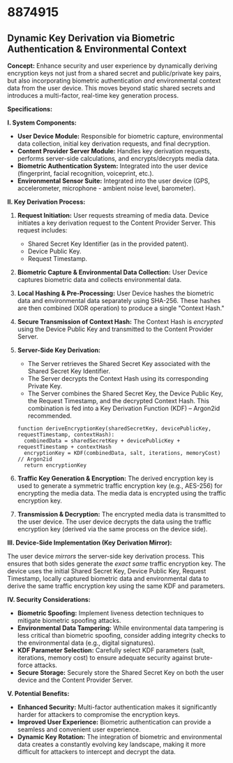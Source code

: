 # 8874915

## Dynamic Key Derivation via Biometric Authentication & Environmental Context

**Concept:** Enhance security and user experience by dynamically deriving encryption keys not just from a shared secret and public/private key pairs, but also incorporating biometric authentication *and* environmental context data from the user device. This moves beyond static shared secrets and introduces a multi-factor, real-time key generation process.

**Specifications:**

**I. System Components:**

*   **User Device Module:**  Responsible for biometric capture, environmental data collection, initial key derivation requests, and final decryption.
*   **Content Provider Server Module:**  Handles key derivation requests, performs server-side calculations, and encrypts/decrypts media data.
*   **Biometric Authentication System:** Integrated into the user device (fingerprint, facial recognition, voiceprint, etc.).
*   **Environmental Sensor Suite:**  Integrated into the user device (GPS, accelerometer, microphone - ambient noise level, barometer).

**II. Key Derivation Process:**

1.  **Request Initiation:** User requests streaming of media data. Device initiates a key derivation request to the Content Provider Server. This request includes:
    *   Shared Secret Key Identifier (as in the provided patent).
    *   Device Public Key.
    *   Request Timestamp.

2.  **Biometric Capture & Environmental Data Collection:** User Device captures biometric data and collects environmental data.

3.  **Local Hashing & Pre-Processing:**  User Device hashes the biometric data and environmental data separately using SHA-256. These hashes are then combined (XOR operation) to produce a single "Context Hash."

4.  **Secure Transmission of Context Hash:** The Context Hash is *encrypted* using the Device Public Key and transmitted to the Content Provider Server.

5.  **Server-Side Key Derivation:**
    *   The Server retrieves the Shared Secret Key associated with the Shared Secret Key Identifier.
    *   The Server decrypts the Context Hash using its corresponding Private Key.
    *   The Server combines the Shared Secret Key, the Device Public Key, the Request Timestamp, and the decrypted Context Hash. This combination is fed into a Key Derivation Function (KDF) – Argon2id recommended.

    ```pseudocode
    function deriveEncryptionKey(sharedSecretKey, devicePublicKey, requestTimestamp, contextHash):
      combinedData = sharedSecretKey + devicePublicKey + requestTimestamp + contextHash
      encryptionKey = KDF(combinedData, salt, iterations, memoryCost) // Argon2id
      return encryptionKey
    ```

6.  **Traffic Key Generation & Encryption:**  The derived encryption key is used to generate a symmetric traffic encryption key (e.g., AES-256) for encrypting the media data. The media data is encrypted using the traffic encryption key.

7.  **Transmission & Decryption:** The encrypted media data is transmitted to the user device. The user device decrypts the data using the traffic encryption key (derived via the same process on the device side).

**III.  Device-Side Implementation (Key Derivation Mirror):**

The user device *mirrors* the server-side key derivation process. This ensures that both sides generate the *exact same* traffic encryption key.  The device uses the initial Shared Secret Key, Device Public Key, Request Timestamp, locally captured biometric data and environmental data to derive the same traffic encryption key using the same KDF and parameters.

**IV. Security Considerations:**

*   **Biometric Spoofing:** Implement liveness detection techniques to mitigate biometric spoofing attacks.
*   **Environmental Data Tampering:**  While environmental data tampering is less critical than biometric spoofing, consider adding integrity checks to the environmental data (e.g., digital signatures).
*   **KDF Parameter Selection:** Carefully select KDF parameters (salt, iterations, memory cost) to ensure adequate security against brute-force attacks.
*   **Secure Storage:** Securely store the Shared Secret Key on both the user device and the Content Provider Server.

**V.  Potential Benefits:**

*   **Enhanced Security:**  Multi-factor authentication makes it significantly harder for attackers to compromise the encryption keys.
*   **Improved User Experience:**  Biometric authentication can provide a seamless and convenient user experience.
*   **Dynamic Key Rotation:** The integration of biometric and environmental data creates a constantly evolving key landscape, making it more difficult for attackers to intercept and decrypt the data.